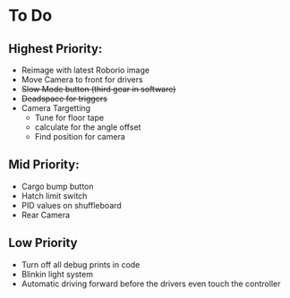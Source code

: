 # To Do
## Highest Priority: 
- Reimage with latest Roborio image
- Move Camera to front for drivers
- ~~Slow Mode button (third gear in software)~~
- ~~Deadspace for triggers~~
- Camera Targetting
  - Tune for floor tape
  - calculate for the angle offset
  - Find position for camera

## Mid Priority:
- Cargo bump button
- Hatch limit switch
- PID values on shuffleboard 
- Rear Camera

## Low Priority
- Turn off all debug prints in code
- Blinkin light system 
- Automatic driving forward before the drivers even touch the controller

